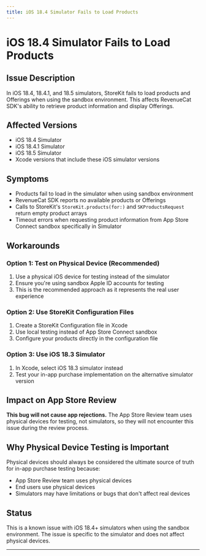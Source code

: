 ```yaml
---
title: iOS 18.4 Simulator Fails to Load Products
---
```


# iOS 18.4 Simulator Fails to Load Products

## Issue Description

In iOS 18.4, 18.4.1, and 18.5 simulators, StoreKit fails to load products and Offerings when using the sandbox environment. This affects RevenueCat SDK's ability to retrieve product information and display Offerings.

## Affected Versions

- iOS 18.4 Simulator
- iOS 18.4.1 Simulator
- iOS 18.5 Simulator
- Xcode versions that include these iOS simulator versions

## Symptoms

- Products fail to load in the simulator when using sandbox environment
- RevenueCat SDK reports no available products or Offerings
- Calls to StoreKit's `StoreKit.products(for:)` and `SKProductsRequest` return empty product arrays
- Timeout errors when requesting product information from App Store Connect sandbox specifically in Simulator

## Workarounds

### Option 1: Test on Physical Device (Recommended)

1. Use a physical iOS device for testing instead of the simulator
2. Ensure you're using sandbox Apple ID accounts for testing
3. This is the recommended approach as it represents the real user experience

### Option 2: Use StoreKit Configuration Files

1. Create a StoreKit Configuration file in Xcode
2. Use local testing instead of App Store Connect sandbox
3. Configure your products directly in the configuration file

### Option 3: Use iOS 18.3 Simulator

1. In Xcode, select iOS 18.3 simulator instead
2. Test your in-app purchase implementation on the alternative simulator version

## Impact on App Store Review

**This bug will not cause app rejections.** The App Store Review team uses physical devices for testing, not simulators, so they will not encounter this issue during the review process.

## Why Physical Device Testing is Important

Physical devices should always be considered the ultimate source of truth for in-app purchase testing because:

- App Store Review team uses physical devices
- End users use physical devices
- Simulators may have limitations or bugs that don't affect real devices

## Status

This is a known issue with iOS 18.4+ simulators when using the sandbox environment. The issue is specific to the simulator and does not affect physical devices.

---
